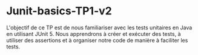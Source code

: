 # Junit-basics-TP1-v2
L'objectif de ce TP est de nous familiariser avec les tests unitaires en Java en utilisant JUnit 5. Nous apprendrons à créer et exécuter des tests, à utiliser des assertions et à organiser notre code de manière à faciliter les tests.
